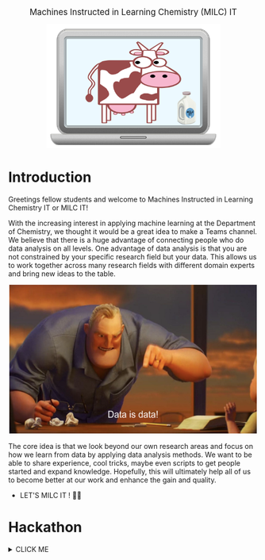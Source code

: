 <p align="center">
<big>Machines Instructed in Learning Chemistry (MILC) IT</big>
</p>

<p align="center">
  <img src="imgs/MILK_IT.png" width="350" height="250"/>
</p>

# Introduction
Greetings fellow students and welcome to Machines Instructed in Learning Chemistry IT or MILC IT!

With the increasing interest in applying machine learning at the Department of Chemistry, we thought it would be a great idea to make a Teams channel. We believe that there is a huge advantage of connecting people who do data analysis on all levels. One advantage of data analysis is that you are not constrained by your specific research field but your data. This allows us to work together across many research fields with different domain experts and bring new ideas to the table.      

<p align="center">
  <img src="imgs/data_is_data.png" width="500" height="300"/>
</p>

The core idea is that we look beyond our own research areas and focus on how we learn from data by applying data analysis methods. We want to be able to share experience, cool tricks, maybe even scripts to get people started and expand knowledge. Hopefully, this will ultimately help all of us to become better at our work and enhance the gain and quality.

- LET'S MILC IT ! 🐄🥛


# Hackathon
<details><summary>CLICK ME</summary>
<p>
Data analysis is best learned by trying it out and this of course means a Hackathon. If enough people are interested in learning/applying some type of method, we could schedule a day or a couple of hours where we play around with it.
</p>
</details>
